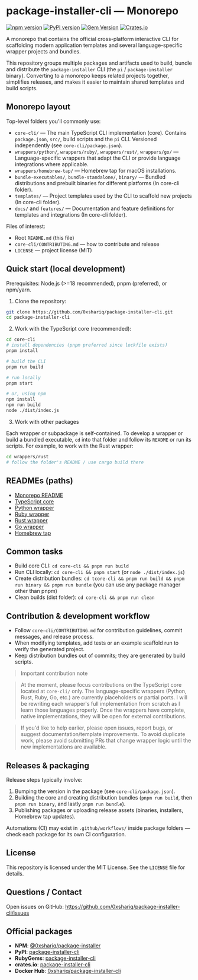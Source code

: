 # package-installer-cli — Monorepo

[![npm version](https://img.shields.io/npm/v/@0xshariq/package-installer.svg)](https://www.npmjs.com/package/@0xshariq/package-installer)
[![PyPI version](https://img.shields.io/pypi/v/package-installer-cli.svg)](https://pypi.org/project/package-installer-cli/)
[![Gem Version](https://badge.fury.io/rb/package-installer-cli.svg)](https://badge.fury.io/rb/package-installer-cli)
[![Crates.io](https://img.shields.io/crates/v/package-installer-cli.svg)](https://crates.io/crates/package-installer-cli)

A monorepo that contains the official cross-platform interactive CLI for scaffolding modern application templates and several language-specific wrapper projects and bundles.

This repository groups multiple packages and artifacts used to build, bundle and distribute the `package-installer` CLI (the `pi` / `package-installer` binary). Converting to a monorepo keeps related projects together, simplifies releases, and makes it easier to maintain shared templates and build scripts.

## Monorepo layout

Top-level folders you'll commonly use:

- `core-cli/` — The main TypeScript CLI implementation (core). Contains `package.json`, `src/`, build scripts and the `pi` CLI. Versioned independently (see `core-cli/package.json`).
- `wrappers/python/`, `wrappers/ruby/`, `wrappers/rust/`, `wrappers/go/` — Language-specific wrappers that adapt the CLI or provide language integrations where applicable.
- `wrappers/homebrew-tap/` — Homebrew tap for macOS installations.
- `bundle-executables/`, `bundle-standalone/`, `binary/` — Bundled distributions and prebuilt binaries for different platforms (In core-cli folder).
- `templates/` — Project templates used by the CLI to scaffold new projects (In core-cli folder).
- `docs/` and `features/` — Documentation and feature definitions for templates and integrations (In core-cli folder).

Files of interest:

- Root `README.md` (this file)
- `core-cli/CONTRIBUTING.md` — how to contribute and release
- `LICENSE` — project license (MIT)

## Quick start (local development)

Prerequisites: Node.js (>=18 recommended), pnpm (preferred), or npm/yarn.

1. Clone the repository:

```bash
git clone https://github.com/0xshariq/package-installer-cli.git
cd package-installer-cli
```

2. Work with the TypeScript core (recommended):

```bash
cd core-cli
# install dependencies (pnpm preferred since lockfile exists)
pnpm install

# build the CLI
pnpm run build

# run locally
pnpm start

# or, using npm
npm install
npm run build
node ./dist/index.js
```

3. Work with other packages

Each wrapper or subpackage is self-contained. To develop a wrapper or build a bundled executable, `cd` into that folder and follow its `README` or run its scripts. For example, to work with the Rust wrapper:

```bash
cd wrappers/rust
# follow the folder's README / use cargo build there
```

## READMEs (paths)

- [Monorepo README](README.md)
- [TypeScript core](core-cli/README.md)
- [Python wrapper](wrappers/python/README.md)
- [Ruby wrapper](wrappers/ruby/README.md)
- [Rust wrapper](wrappers/rust/README.md)
- [Go wrapper](wrappers/go/README.md)
- [Homebrew tap](wrappers/homebrew-tap/README.md)

## Common tasks

- Build core CLI: `cd core-cli && pnpm run build`
- Run CLI locally: `cd core-cli && pnpm start` (or `node ./dist/index.js`)
- Create distribution bundles: `cd tcore-cli && pnpm run build && pnpm run binary && pnpm run bundle` (you can use any package manager other than pnpm)
- Clean builds (dist folder): `cd core-cli && pnpm run clean`

## Contribution & development workflow

- Follow `core-cli/CONTRIBUTING.md` for contribution guidelines, commit messages, and release process.
- When modifying templates, add tests or an example scaffold run to verify the generated project.
- Keep distribution bundles out of commits; they are generated by build scripts.

> Important contribution note

> At the moment, please focus contributions on the TypeScript core located at `core-cli/` only. The language-specific wrappers (Python, Rust, Ruby, Go, etc.) are currently placeholders or partial ports. I will be rewriting each wrapper's full implementation from scratch as I learn those languages properly. Once the wrappers have complete, native implementations, they will be open for external contributions.

> If you'd like to help earlier, please open issues, report bugs, or suggest documentation/template improvements. To avoid duplicate work, please avoid submitting PRs that change wrapper logic until the new implementations are available.

## Releases & packaging

Release steps typically involve:

1. Bumping the version in the package (see `core-cli/package.json`).
2. Building the core and creating distribution bundles (`pnpm run build`, then `pnpm run binary`, and lastly `pnpm run bundle`).
3. Publishing packages or uploading release assets (binaries, installers, Homebrew tap updates).

Automations (CI) may exist in `.github/workflows/` inside package folders — check each package for its own CI configuration.

## License

This repository is licensed under the MIT License. See the `LICENSE` file for details.

## Questions / Contact

Open issues on GitHub: https://github.com/0xshariq/package-installer-cli/issues

## Official packages

- **NPM**: [@0xshariq/package-installer](https://www.npmjs.com/package/@0xshariq/package-installer)
- **PyPI**: [package-installer-cli](https://pypi.org/project/package-installer-cli/)
- **RubyGems**: [package-installer-cli](https://rubygems.org/gems/package-installer-cli)
- **crates.io**: [package-installer-cli](https://crates.io/crates/package-installer-cli)
- **Docker Hub**: [0xshariq/package-installer-cli](https://hub.docker.com/r/0xshariq/package-installer-cli)
